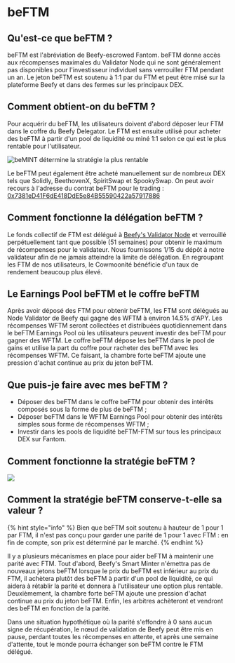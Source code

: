 # beFTM

## Qu'est-ce que beFTM ?

beFTM est l'abréviation de Beefy-escrowed Fantom. beFTM donne accès aux récompenses maximales du Validator Node qui ne sont généralement pas disponibles pour l'investisseur individuel sans verrouiller FTM pendant un an. Le jeton beFTM est soutenu à 1:1 par du FTM et peut être misé sur la plateforme Beefy et dans des fermes sur les principaux DEX.

## Comment obtient-on du beFTM ?

Pour acquérir du beFTM, les utilisateurs doivent d'abord déposer leur FTM dans le coffre du Beefy Delegator. Le FTM est ensuite utilisé pour acheter des beFTM à partir d'un pool de liquidité ou miné 1:1 selon ce qui est le plus rentable pour l'utilisateur.

![beMINT détermine la stratégie la plus rentable](<../../../.gitbook/assets/beftm\_mint (1).jpg>)

Le beFTM peut également être acheté manuellement sur de nombreux DEX tels que Solidly, BeethovenX, SpiritSwap et SpookySwap. On peut avoir recours à l'adresse du contrat beFTM pour le trading : [0x7381eD41F6dE418DdE5e84B55590422a57917886](https://ftmscan.com/token/0x7381eD41F6dE418DdE5e84B55590422a57917886)

## Comment fonctionne la délégation beFTM ?

Le fonds collectif de FTM est délégué à [Beefy's Validator Node](https://ftmscan.com/address/0xe97a5292248c2647466222dc58563046b3e34b18#validatorinfo) et verrouillé perpétuellement tant que possible (51 semaines) pour obtenir le maximum de récompenses pour le validateur. Nous fournissons 1/15 du dépôt à notre validateur afin de ne jamais atteindre la limite de délégation. En regroupant les FTM de nos utilisateurs, le Cowmoonité bénéficie d'un taux de rendement beaucoup plus élevé.

## Le Earnings Pool beFTM et le coffre beFTM

Après avoir déposé des FTM pour obtenir beFTM, les FTM sont délégués au Node Validator de Beefy qui gagne des WFTM à environ 14.5% d'APY. Les récompenses WFTM seront collectées et distribuées quotidiennement dans le beFTM Earnings Pool où les utilisateurs peuvent investir des beFTM pour gagner des WFTM. Le coffre beFTM dépose les beFTM dans le pool de gains et utilise la part du coffre pour racheter des beFTM avec les récompenses WFTM. Ce faisant, la chambre forte beFTM ajoute une pression d'achat continue au prix du jeton beFTM.

## Que puis-je faire avec mes beFTM ?

* Déposer des beFTM dans le coffre beFTM pour obtenir des intérêts composés sous la forme de plus de beFTM ;
* Déposer beFTM dans le WFTM Earnings Pool pour obtenir des intérêts simples sous forme de récompenses WFTM ;
* Investir dans les pools de liquidité beFTM-FTM sur tous les principaux DEX sur Fantom.

## Comment fonctionne la stratégie beFTM ?

![](../../../.gitbook/assets/Flow\_beFTM.png)

## Comment la stratégie beFTM conserve-t-elle sa valeur ?

{% hint style="info" %}
Bien que beFTM soit soutenu à hauteur de 1 pour 1 par FTM, il n'est pas conçu pour garder une parité de 1 pour 1 avec FTM : en fin de compte, son prix est déterminé par le marché.
{% endhint %}

Il y a plusieurs mécanismes en place pour aider beFTM à maintenir une parité avec FTM. Tout d'abord, Beefy's Smart Minter n'émettra pas de nouveaux jetons beFTM lorsque le prix du beFTM est inférieur au prix du FTM, il achètera plutôt des beFTM à partir d'un pool de liquidité, ce qui aidera à rétablir la parité et donnera à l'utilisateur une option plus rentable. Deuxièmement, la chambre forte beFTM ajoute une pression d'achat continue au prix du jeton beFTM. Enfin, les arbitres achèteront et vendront des beFTM en fonction de la parité.

Dans une situation hypothétique où la parité s'effondre à 0 sans aucun signe de récupération, le nœud de validation de Beefy peut être mis en pause, perdant toutes les récompenses en attente, et après une semaine d'attente, tout le monde pourra échanger son beFTM contre le FTM délégué.
